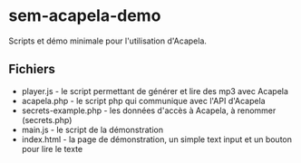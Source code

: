 sem-acapela-demo
================

Scripts et démo minimale pour l'utilisation d'Acapela.

## Fichiers

* player.js - le script permettant de générer et lire des mp3 avec Acapela
* acapela.php - le script php qui communique avec l'API d'Acapela
* secrets-example.php - les données d'accès à Acapela, à renommer (secrets.php)
* main.js - le script de la démonstration
* index.html - la page de démonstration, un simple text input et un bouton pour lire le texte
